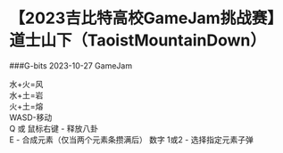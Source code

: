 # 【2023吉比特高校GameJam挑战赛】道士山下（TaoistMountainDown）
###G-bits 2023-10-27 GameJam

水+火=风  
水+土=岩  
火+土=熔  
WASD-移动  
Q 或 鼠标右键 - 释放八卦  
E - 合成元素（仅当两个元素条攒满后） 
数字 1或2 - 选择指定元素子弹
 
